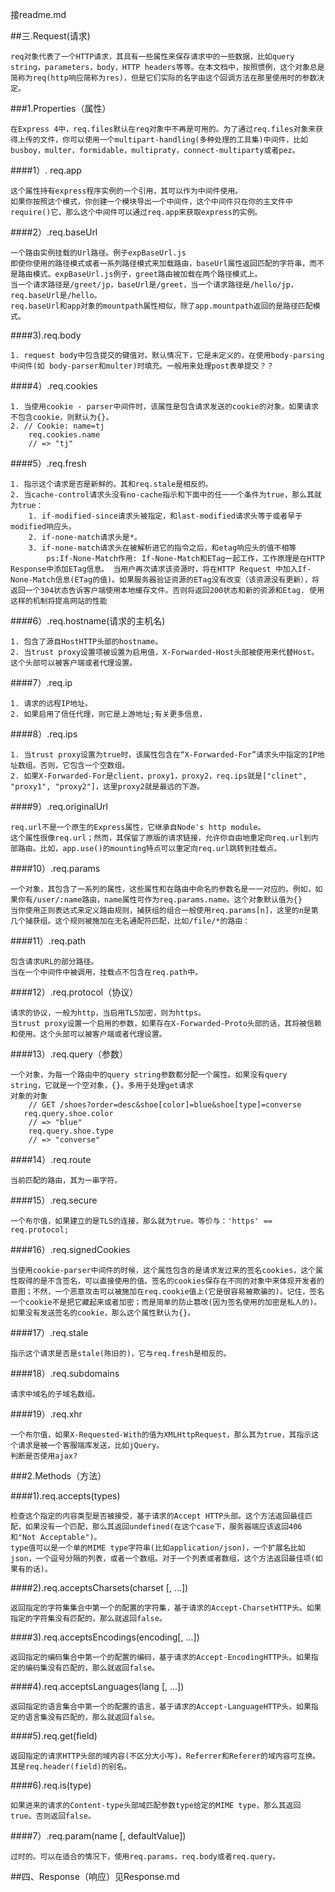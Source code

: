 接readme.md

##三.Request(请求)

    req对象代表了一个HTTP请求，其具有一些属性来保存请求中的一些数据，比如query string，parameters，body，HTTP headers等等。在本文档中，按照惯例，这个对象总是简称为req(http响应简称为res)，但是它们实际的名字由这个回调方法在那里使用时的参数决定。 

###1.Properties（属性）

    在Express 4中，req.files默认在req对象中不再是可用的。为了通过req.files对象来获得上传的文件，你可以使用一个multipart-handling(多种处理的工具集)中间件，比如busboy，multer，formidable，multipraty，connect-multiparty或者pez。

####1）. req.app

    这个属性持有express程序实例的一个引用，其可以作为中间件使用。
    如果你按照这个模式，你创建一个模块导出一个中间件，这个中间件只在你的主文件中require()它，那么这个中间件可以通过req.app来获取express的实例。 

####2）.req.baseUrl

    一个路由实例挂载的Url路径。例子expBaseUrl.js
    即使你使用的路径模式或者一系列路径模式来加载路由，baseUrl属性返回匹配的字符串，而不是路由模式。expBaseUrl.js例子，greet路由被加载在两个路径模式上。
    当一个请求路径是/greet/jp，baseUrl是/greet，当一个请求路径是/hello/jp，req.baseUrl是/hello。
    req.baseUrl和app对象的mountpath属性相似，除了app.mountpath返回的是路径匹配模式。

####3).req.body

    1. request body中包含提交的键值对。默认情况下，它是未定义的，在使用body-parsing中间件(如 body-parser和multer)时填充。一般用来处理post表单提交？？

####4）.req.cookies

    1. 当使用cookie - parser中间件时，该属性是包含请求发送的cookie的对象。如果请求不包含cookie，则默认为{}。
    2. // Cookie: name=tj
        req.cookies.name
        // => "tj"

####5）.req.fresh

    1. 指示这个请求是否是新鲜的。其和req.stale是相反的。
    2. 当cache-control请求头没有no-cache指示和下面中的任一一个条件为true，那么其就为true：
        1. if-modified-since请求头被指定，和last-modified请求头等于或者早于modified响应头。
        2. if-none-match请求头是*。
        3. if-none-match请求头在被解析进它的指令之后，和etag响应头的值不相等
            ps:If-None-Match作用: If-None-Match和ETag一起工作，工作原理是在HTTP Response中添加ETag信息。 当用户再次请求该资源时，将在HTTP Request 中加入If-None-Match信息(ETag的值)。如果服务器验证资源的ETag没有改变（该资源没有更新），将返回一个304状态告诉客户端使用本地缓存文件。否则将返回200状态和新的资源和Etag. 使用这样的机制将提高网站的性能

####6）.req.hostname(请求的主机名)
    
    1. 包含了源自HostHTTP头部的hostname。
    2. 当trust proxy设置项被设置为启用值，X-Forwarded-Host头部被使用来代替Host。这个头部可以被客户端或者代理设置。


####7）.req.ip

    1. 请求的远程IP地址。
    2. 如果启用了信任代理，则它是上游地址;有关更多信息，

####8）.req.ips

    1. 当trust proxy设置为true时，该属性包含在“X-Forwarded-For”请求头中指定的IP地址数组。否则，它包含一个空数组。
    2. 如果X-Forwarded-For是client，proxy1，proxy2，req.ips就是["clinet", "proxy1", "proxy2"]，这里proxy2就是最远的下游。

####9）.req.originalUrl

    req.url不是一个原生的Express属性，它继承自Node's http module。
    这个属性很像req.url；然而，其保留了原版的请求链接，允许你自由地重定向req.url到内部路由。比如，app.use()的mounting特点可以重定向req.url跳转到挂载点。

####10）.req.params

    一个对象，其包含了一系列的属性，这些属性和在路由中命名的参数名是一一对应的。例如，如果你有/user/:name路由，name属性可作为req.params.name。这个对象默认值为{}
    当你使用正则表达式来定义路由规则，捕获组的组合一般使用req.params[n]，这里的n是第几个捕获组。这个规则被施加在无名通配符匹配，比如/file/*的路由：

####11）.req.path

    包含请求URL的部分路径。
    当在一个中间件中被调用，挂载点不包含在req.path中。

####12）.req.protocol（协议）

    请求的协议，一般为http，当启用TLS加密，则为https。
    当trust proxy设置一个启用的参数，如果存在X-Forwarded-Proto头部的话，其将被信赖和使用。这个头部可以被客户端或者代理设置。

####13）.req.query（参数）

    一个对象，为每一个路由中的query string参数都分配一个属性。如果没有query string，它就是一个空对象，{}。多用于处理get请求
    对象的对象
        // GET /shoes?order=desc&shoe[color]=blue&shoe[type]=converse
       req.query.shoe.color
        // => "blue"
        req.query.shoe.type
        // => "converse"

####14）.req.route

    当前匹配的路由，其为一串字符。

####15）.req.secure

    一个布尔值，如果建立的是TLS的连接，那么就为true。等价与：'https' == req.protocol;

####16）.req.signedCookies

    当使用cookie-parser中间件的时候，这个属性包含的是请求发过来的签名cookies，这个属性取得的是不含签名，可以直接使用的值。签名的cookies保存在不同的对象中来体现开发者的意图；不然，一个恶意攻击可以被施加在req.cookie值上(它是很容易被欺骗的)。记住，签名一个cookie不是把它藏起来或者加密；而是简单的防止篡改(因为签名使用的加密是私人的)。如果没有发送签名的cookie，那么这个属性默认为{}。

####17）.req.stale

    指示这个请求是否是stale(陈旧的)，它与req.fresh是相反的。

####18）.req.subdomains

    请求中域名的子域名数组。

####19）.req.xhr

    一个布尔值，如果X-Requested-With的值为XMLHttpRequest，那么其为true，其指示这个请求是被一个客服端库发送，比如jQuery。
    判断是否使用ajax?

###2.Methods（方法）

####1).req.accepts(types)

    检查这个指定的内容类型是否被接受，基于请求的Accept HTTP头部。这个方法返回最佳匹配，如果没有一个匹配，那么其返回undefined(在这个case下，服务器端应该返回406和"Not Acceptable")。
    type值可以是一个单的MIME type字符串(比如application/json)，一个扩展名比如json，一个逗号分隔的列表，或者一个数组。对于一个列表或者数组，这个方法返回最佳项(如果有的话)。

####2).req.acceptsCharsets(charset [, ...])

    返回指定的字符集集合中第一个的配置的字符集，基于请求的Accept-CharsetHTTP头。如果指定的字符集没有匹配的，那么就返回false。 

####3).req.acceptsEncodings(encoding[, ...])

    返回指定的编码集合中第一个的配置的编码，基于请求的Accept-EncodingHTTP头。如果指定的编码集没有匹配的，那么就返回false。

####4).req.acceptsLanguages(lang [, ...])

    返回指定的语言集合中第一个的配置的语言，基于请求的Accept-LanguageHTTP头。如果指定的语言集没有匹配的，那么就返回false。

####5).req.get(field)

    返回指定的请求HTTP头部的域内容(不区分大小写)。Referrer和Referer的域内容可互换。
    其是req.header(field)的别名。

####6).req.is(type)

    如果进来的请求的Content-type头部域匹配参数type给定的MIME type，那么其返回true。否则返回false。

####7）.req.param(name [, defaultValue])

    过时的。可以在适合的情况下，使用req.params，req.body或者req.query。

##四、Response（响应）见Response.md